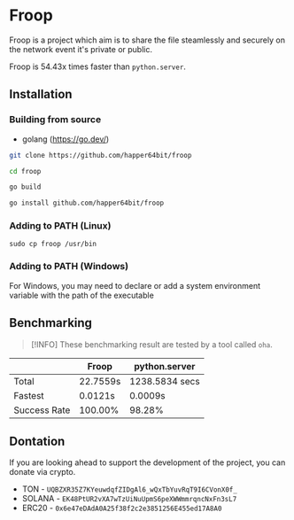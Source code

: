 # Froop

Froop is a project which aim is to share the file steamlessly and securely on the network event it's private or public.

Froop is 54.43x times faster than `python.server`.

## Installation

### Building from source

- golang (https://go.dev/)

```sh
git clone https://github.com/happer64bit/froop

cd froop

go build
```

```sh
go install github.com/happer64bit/froop
```

### Adding to PATH (Linux)

```
sudo cp froop /usr/bin
```

### Adding to PATH (Windows)

For Windows, you may need to declare or add a system environment variable with the path of the executable


## Benchmarking

> [!INFO]
> These benchmarking result are tested by a tool called `oha`.

|  | Froop | python.server |
|---|---|---|
| Total | 22.7559s |1238.5834 secs|
| Fastest | 0.0121s | 0.0009s |
| Success Rate | 100.00% | 98.28% |

## Dontation

If you are looking ahead to support the development of the project, you can donate via crypto.

* TON - `UQBZXR35Z7KYeuwdqfZIDgAl6_wQxTbYuvRqT9I6CVonX0f_`
* SOLANA - `EK48PtUR2vXA7wTzUiNuUpmS6peXWWmmrqncNxFn3sL7`
* ERC20 - `0x6e47eDAdA0A25f38f2c2e3851256E455ed17A8A0`
